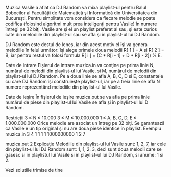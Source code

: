 Muzica
Vasile a aflat ca DJ Random va mixa playlist-ul pentru Balul Bobocilor al Facultăţii de Matematică şi Informatică din Universitatea din Bucureşti. Pentru simplitate vom considera ca fiecare melodie se poate codifica (folosind algoritmi mult prea inteligenţi pentru Vasile) în numere întregi pe 32 biţi. Vasile are şi el un playlist preferat al sau, şi este curios cate din melodiile din playlist-ul sau se afla şi în playlist-ul lui DJ Random.

DJ Random este destul de leneş, iar din acest motiv el îşi va genera melodiile în felul următor: îşi alege primele doua melodii R[ 1 ] = A si R[ 2 ] = B, iar pentru restul va folosi formula R[ i ] = (C * R[i - 1] + D * R[i - 2]) % E.

Date de intrare
Fişierul de intrare muzica.in va conţine pe prima linie N, numărul de melodii din playlist-ul lui Vasile, si M, numărul de melodii din playlist-ul lui DJ Random. Pe a doua linie se afla A, B, C, D si E, constantele cu care DJ Random îşi construieşte playlist-ul, iar pe a treia linie se afla N numere reprezentând melodiile din playlist-ul lui Vasile.

Date de ieşire
În fişierul de ieşire muzica.out se va afla pe prima linie numărul de piese din playlist-ul lui Vasile se afla şi în playlist-ul lui D Random.

Restricţii
3 ≤ N ≤ 10.000
3 ≤ M ≤ 10.000.000
1 ≤ A, B, C, D, E ≤ 1.000.000.000
Orice melodie are asociat un întreg pe 32 biţi.
Se garantează ca Vasile e un tip original şi nu are doua piese identice în playlist.
Exemplu
muzica.in
3 4
1 1 1 1 1000000000
1 2 7


muzica.out
2
Explicaţie
Melodiile din playlist-ul lui Vasile sunt: 1, 2, 7, iar cele din playlist-ul lui DJ Random sunt: 1, 1, 2, 3, deci sunt doua melodii care se gasesc si in playlistul lui Vasile si in playlist-ul lui DJ Random, si anume: 1 si 2.

Vezi solutiile trimise de tine
